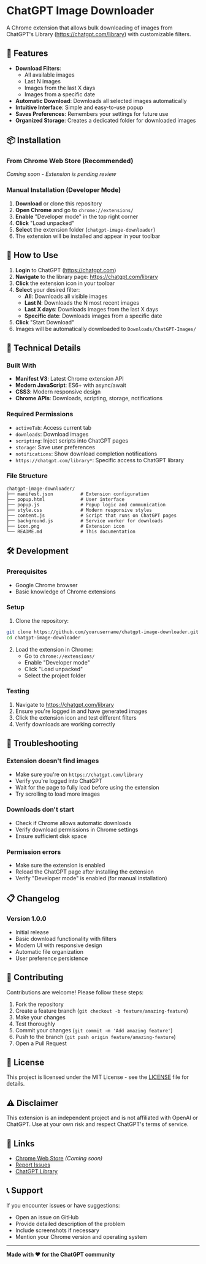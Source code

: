 # ChatGPT Image Downloader

A Chrome extension that allows bulk downloading of images from ChatGPT's Library (https://chatgpt.com/library) with customizable filters.

## 🚀 Features

- **Download Filters**: 
  - All available images
  - Last N images
  - Images from the last X days
  - Images from a specific date
- **Automatic Download**: Downloads all selected images automatically
- **Intuitive Interface**: Simple and easy-to-use popup
- **Saves Preferences**: Remembers your settings for future use
- **Organized Storage**: Creates a dedicated folder for downloaded images

## 📦 Installation

### From Chrome Web Store (Recommended)
*Coming soon - Extension is pending review*

### Manual Installation (Developer Mode)

1. **Download** or clone this repository
2. **Open Chrome** and go to `chrome://extensions/`
3. **Enable** "Developer mode" in the top right corner
4. **Click** "Load unpacked"
5. **Select** the extension folder (`chatgpt-image-downloader`)
6. The extension will be installed and appear in your toolbar

## 🎯 How to Use

1. **Login** to ChatGPT (https://chatgpt.com)
2. **Navigate** to the library page: https://chatgpt.com/library
3. **Click** the extension icon in your toolbar
4. **Select** your desired filter:
   - **All**: Downloads all visible images
   - **Last N**: Downloads the N most recent images
   - **Last X days**: Downloads images from the last X days
   - **Specific date**: Downloads images from a specific date
5. **Click** "Start Download"
6. Images will be automatically downloaded to `Downloads/ChatGPT-Images/`

## 🔧 Technical Details

### Built With
- **Manifest V3**: Latest Chrome extension API
- **Modern JavaScript**: ES6+ with async/await
- **CSS3**: Modern responsive design
- **Chrome APIs**: Downloads, scripting, storage, notifications

### Required Permissions
- `activeTab`: Access current tab
- `downloads`: Download images
- `scripting`: Inject scripts into ChatGPT pages
- `storage`: Save user preferences
- `notifications`: Show download completion notifications
- `https://chatgpt.com/library*`: Specific access to ChatGPT library

### File Structure
```
chatgpt-image-downloader/
├── manifest.json          # Extension configuration
├── popup.html             # User interface
├── popup.js               # Popup logic and communication
├── style.css              # Modern responsive styles
├── content.js             # Script that runs on ChatGPT pages
├── background.js          # Service worker for downloads
├── icon.png               # Extension icon
└── README.md              # This documentation
```

## 🛠️ Development

### Prerequisites
- Google Chrome browser
- Basic knowledge of Chrome extensions

### Setup
1. Clone the repository:
```bash
git clone https://github.com/yourusername/chatgpt-image-downloader.git
cd chatgpt-image-downloader
```

2. Load the extension in Chrome:
   - Go to `chrome://extensions/`
   - Enable "Developer mode"
   - Click "Load unpacked"
   - Select the project folder

### Testing
1. Navigate to https://chatgpt.com/library
2. Ensure you're logged in and have generated images
3. Click the extension icon and test different filters
4. Verify downloads are working correctly

## 🐛 Troubleshooting

### Extension doesn't find images
- Make sure you're on `https://chatgpt.com/library`
- Verify you're logged into ChatGPT
- Wait for the page to fully load before using the extension
- Try scrolling to load more images

### Downloads don't start
- Check if Chrome allows automatic downloads
- Verify download permissions in Chrome settings
- Ensure sufficient disk space

### Permission errors
- Make sure the extension is enabled
- Reload the ChatGPT page after installing the extension
- Verify "Developer mode" is enabled (for manual installation)

## 📋 Changelog

### Version 1.0.0
- Initial release
- Basic download functionality with filters
- Modern UI with responsive design
- Automatic file organization
- User preference persistence

## 🤝 Contributing

Contributions are welcome! Please follow these steps:

1. Fork the repository
2. Create a feature branch (`git checkout -b feature/amazing-feature`)
3. Make your changes
4. Test thoroughly
5. Commit your changes (`git commit -m 'Add amazing feature'`)
6. Push to the branch (`git push origin feature/amazing-feature`)
7. Open a Pull Request

## 📄 License

This project is licensed under the MIT License - see the [LICENSE](LICENSE) file for details.

## ⚠️ Disclaimer

This extension is an independent project and is not affiliated with OpenAI or ChatGPT. Use at your own risk and respect ChatGPT's terms of service.

## 🔗 Links

- [Chrome Web Store](https://chrome.google.com/webstore) *(Coming soon)*
- [Report Issues](https://github.com/yourusername/chatgpt-image-downloader/issues)
- [ChatGPT Library](https://chatgpt.com/library)

## 📞 Support

If you encounter issues or have suggestions:
- Open an issue on GitHub
- Provide detailed description of the problem
- Include screenshots if necessary
- Mention your Chrome version and operating system

---

**Made with ❤️ for the ChatGPT community**
